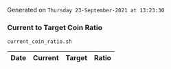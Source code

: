 Generated on `Thursday 23-September-2021 at 13:23:30`

### Current to Target Coin Ratio
`current_coin_ratio.sh`

Date|Current|Target|Ratio
---|---|---|---
